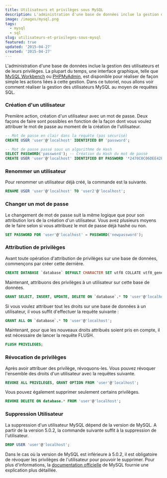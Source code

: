 ```yaml
---
title: Utilisateurs et privilèges sous MySQL
description: L'administration d'une base de données inclue la gestion des utilisateurs et de leurs privilèges. La plupart du temps, une interface graphique, telle que MySQL Workbench ou PHPMyAdmin, est disponible pour réaliser de façon simple les actions liées à cette gestion. Dans ce tutoriel, nous allons voir comment réaliser la gestion des utilisateurs MySQL au moyen de requêtes SQL.
image: /images/mysql.png
tags:
  - mysql
  - sql
slug: utilisateurs-et-privileges-sous-mysql
featured: true
updated: '2015-04-27'
created: '2015-04-27'
---
```


L'administration d'une base de données inclue la gestion des utilisateurs et de leurs privilèges. La plupart du temps, une interface graphique, telle que [MySQL Workbench](https://www.mysql.fr/products/workbench/) ou [PHPMyAdmin](https://www.phpmyadmin.net/), est disponible pour réaliser de façon simple les actions liées à cette gestion. Dans ce tutoriel, nous allons voir comment réaliser la gestion des utilisateurs MySQL au moyen de requêtes SQL.

### Création d'un utilisateur

Première action, création d'un utilisateur avec un mot de passe. Deux façons de faire sont possibles en fonction de la façon dont vous voulez attribuer le mot de passe au moment de la création de l'utilisateur.

```sql
-- Mot de passe en clair dans la requête (pas sécurisé)
CREATE USER 'user'@'localhost' IDENTIFIED BY 'password';

-- Mot de passe passé sous un algorithme de Hash
SELECT PASSWORD('password'); -- Création du Hash du mot de passe
CREATE USER 'user'@'localhost' IDENTIFIED BY PASSWORD '*2470C0C06DEE42FD1618BB9900DFG1E6Y89F4';
```

### Renommer un utilisateur

Pour renommer un utilisateur déjà créé, la commande est la suivante.

```sql
RENAME USER 'user'@'localhost' TO 'user2'@'localhost';
```

### Changer un mot de passe

Le changement de mot de passe suit la même logique que pour son attribution lors de la création d'un utilisateur. Vous avez plusieurs moyens de le faire selon si vous attribuez le mot de passe déjà hashé ou non.

```sql
SET PASSWORD FOR 'user'@'localhost' = PASSWORD('newpassword');
```

### Attribution de privilèges

Avant toute opération d'attribution de privilèges sur une base de données, commençons par créer cette dernière.

```sql
CREATE DATABASE `database` DEFAULT CHARACTER SET utf8 COLLATE utf8_general_ci;
```

Maintenant, attribuons des privilèges à un utilisateur sur cette base de données.

```sql
GRANT SELECT, INSERT, UPDATE, DELETE ON `database`.* TO 'user'@'localhost';
```

Si vous voulez attribuer tout les droits sur une base de données à un utilisateur, il vous suffit d'effectuer la requête suivante :

```sql
GRANT ALL ON `database`.* TO 'user'@'localhost';
```

Maintenant, pour que les nouveaux droits attribués soient pris en compte, il est nécessaire de lancer la requête FLUSH.

```sql
FLUSH PRIVILEGES;
```

### Révocation de privilèges

Après avoir attribuer des privilège, révoquons-les. Vous pouvez révoquer l'ensemble des droits d'un utilisateur avec la requêtes suivante.

```sql
REVOKE ALL PRIVILEGES, GRANT OPTION FROM 'user'@'localhost';
```

Vous pouvez également supprimer seulement certains privilèges.

```sql
REVOKE DELETE ON database.* FROM 'user'@'localhost';
```

### Suppression Utilisateur

La suppression d'un utilisateur MySQL dépend de la version de MySQL. A partir de la version 5.0.2, la commande suivante suffit à la suppression de l'utilisateur.

```sql
DROP USER 'user'@'localhost';
```

Dans le cas où la version de MySQL est inférieure à 5.0.2, il est obligatoire de révoquer les privilèges de l'utilisateur pour pouvoir le supprimer. Pour plus d'informations, la [documentation officielle](https://dev.mysql.com/doc/refman/5.0/en/drop-user.html) de MySQL fournie une explication plus détaillée.
